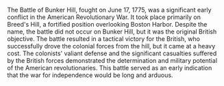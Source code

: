 The Battle of Bunker Hill, fought on June 17, 1775, was a significant early conflict in the American Revolutionary War. It took place primarily on Breed's Hill, a fortified position overlooking Boston Harbor. Despite the name, the battle did not occur on Bunker Hill, but it was the original British objective. The battle resulted in a tactical victory for the British, who successfully drove the colonial forces from the hill, but it came at a heavy cost. The colonists' valiant defense and the significant casualties suffered by the British forces demonstrated the determination and military potential of the American revolutionaries. This battle served as an early indication that the war for independence would be long and arduous.
